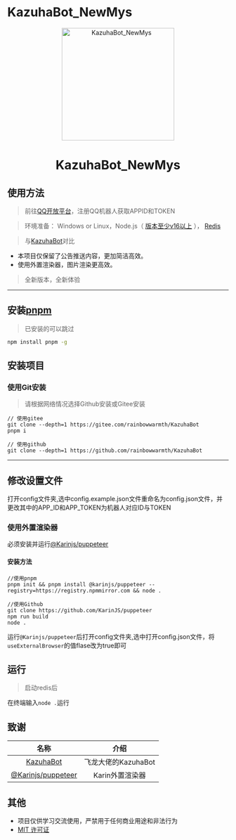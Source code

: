 # KazuhaBot_NewMys

<p align="center">
  <a href="https://github.com/rainbowwarmth/KazuhaBot_Newmys"><img src="https://upload-bbs.miyoushe.com/upload/2021/12/05/82642572/3196a8010ff14dd131d5192ba9b9743a_5729765311568100837.jpg?x-oss-process=image/resize,s_600/quality,q_80/auto-orient,0/interlace,1/format,jpg" width="256" height="256" alt="KazuhaBot_NewMys"></a>
</p>
<h1 align = "center">KazuhaBot_NewMys</h1>

## 使用方法
>
> 前往[QQ开放平台](https://q.qq.com/)，注册QQ机器人获取APPID和TOKEN

> 环境准备： Windows or Linux，Node.js（ [版本至少v16以上](http://nodejs.cn/download/) ）， [Redis](https://redis.io/docs/getting-started/installation/ )

> 与[KazuhaBot](https://github.com/feilongproject/KazuhaBot)对比

* 本项目仅保留了公告推送内容，更加简洁高效。
* 使用外置渲染器，图片渲染更高效。

> 全新版本，全新体验

---

## 安装[pnpm](https://pnpm.io/zh/installation)

> 已安装的可以跳过

```sh
npm install pnpm -g
```

## 安装项目

### 使用Git安装
>
> 请根据网络情况选择Github安装或Gitee安装

```
// 使用gitee
git clone --depth=1 https://gitee.com/rainbowwarmth/KazuhaBot
pnpm i

// 使用github
git clone --depth=1 https://github.com/rainbowwarmth/KazuhaBot
```

---

## 修改设置文件

打开config文件夹,选中config.example.json文件重命名为config.json文件，并更改其中的APP_ID和APP_TOKEN为机器人对应ID与TOKEN

### 使用外置渲染器

必须安装并运行[@Karinjs/puppeteer](https://github.com/KarinJS/puppeteer/)

#### 安装方法

```
//使用pnpm
pnpm init && pnpm install @karinjs/puppeteer --registry=https://registry.npmmirror.com && node .

//使用Github
git clone https://github.com/KarinJS/puppeteer
npm run build
node .
```

运行`@Karinjs/puppeteer`后打开config文件夹,选中打开config.json文件，将`useExternalBrowser`的值flase改为true即可

## 运行
>
> 启动redis后

在终端输入`node .`运行

## 致谢

|                           名称                                                         |        介绍           |
|:-------------------------------------------------------------:|:------------------:|
|[KazuhaBot](https://github.com/feilongproject/KazuhaBot)| 飞龙大佬的KazuhaBot |
|[@Karinjs/puppeteer](https://github.com/KarinJS/puppeteer/)| Karin外置渲染器|

## 其他

* 项目仅供学习交流使用，严禁用于任何商业用途和非法行为
* [MIT 许可证](https://github.com/rainbowwarmth/KazuhaBot_Newmys/blob/main/LICENSE)
